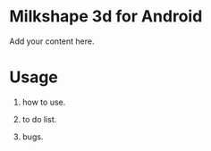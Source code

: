 # Milkshape 3d for Android #

Add your content here.

# Usage #
1. how to use.

2. to do list.

3. bugs.